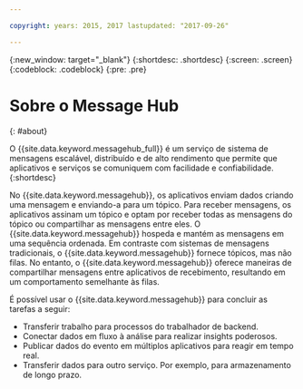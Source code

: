 ```yaml
---

copyright: years: 2015, 2017 lastupdated: "2017-09-26"

---
```


{:new_window: target="_blank"}
{:shortdesc: .shortdesc}
{:screen: .screen}
{:codeblock: .codeblock}
{:pre: .pre}

# Sobre o Message Hub
{: #about}

O {{site.data.keyword.messagehub_full}} é um serviço de sistema de mensagens escalável,
distribuído e de alto rendimento que permite que aplicativos e serviços se comuniquem com facilidade e
confiabilidade.
{:shortdesc}

No {{site.data.keyword.messagehub}}, os aplicativos enviam dados criando uma mensagem e
enviando-a para um tópico. Para receber mensagens, os aplicativos assinam um tópico e optam por receber
todas as mensagens do tópico ou compartilhar as mensagens entre eles.
O {{site.data.keyword.messagehub}} hospeda e mantém as mensagens em uma sequência ordenada. Em
contraste com sistemas de mensagens tradicionais, o {{site.data.keyword.messagehub}} fornece tópicos,
mas não filas. No entanto, o {{site.data.keyword.messagehub}} oferece maneiras de compartilhar
mensagens entre aplicativos de recebimento, resultando em um comportamento semelhante às filas.

É possível usar o {{site.data.keyword.messagehub}} para concluir as tarefas a seguir:

* Transferir trabalho para processos do trabalhador de backend.
* Conectar dados em fluxo à análise para realizar insights poderosos.
* Publicar dados do evento em múltiplos aplicativos para reagir em tempo real.
* Transferir dados para outro serviço. Por exemplo, para armazenamento de longo prazo.
